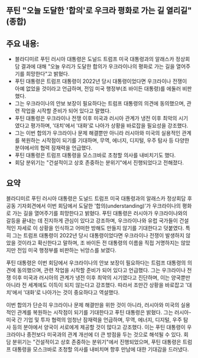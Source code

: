 ## 푸틴 "오늘 도달한 '합의'로 우크라 평화로 가는 길 열리길"(종합)

## 주요 내용:
*   블라디미르 푸틴 러시아 대통령은 도널드 트럼프 미국 대통령과의 알래스카 정상회담 결과에 대해 "오늘 우리가 도달한 합의가 우크라이나의 평화로 가는 길을 열어주기를 희망한다"고 밝혔다.
*   푸틴 대통령은 트럼프 대통령이 2022년 당시 대통령이었다면 우크라이나 전쟁이 아예 없었을 것이라고 언급하며, 전임 미국 행정부(조 바이든 대통령)를 에둘러 비판했다.
*   그는 우크라이나의 안보 보장이 필요하다는 트럼프 대통령의 의견에 동의했으며, 관련 작업을 시작할 준비가 되어 있다고 말했다.
*   푸틴 대통령은 우크라이나 전쟁 이후 미국과 러시아 관계가 냉전 이후 최악의 시기였다고 평가하며, '대치'에서 '대화'로 나아가 상황을 바로잡을 필요성을 강조했다.
*   그는 이번 합의가 우크라이나 문제 해결뿐만 아니라 러시아와 미국의 실용적인 관계를 복원하는 시작점이 되기를 기대하며, 무역, 에너지, 디지털, 우주 탐사 등 다양한 분야에서의 협력 잠재력을 언급했다.
*   푸틴 대통령은 트럼프 대통령을 모스크바로 초청할 의사를 내비치기도 했다.
*   회담 분위기는 "건설적이고 상호 존중하는 분위기"에서 진행되었다고 전해졌다.

## 요약
블라디미르 푸틴 러시아 대통령은 도널드 트럼프 미국 대통령과의 알래스카 정상회담 후 공동 기자회견에서 이번 회담에서 도달한 '합의(understanding)'가 우크라이나의 평화로 가는 길을 열어주기를 희망한다고 밝혔다. 푸틴 대통령은 러시아가 우크라이나와의 갈등을 끝내는 데 진지하게 관심이 있다고 강조하며, 우크라이나와 유럽 국가들이 건설적인 자세로 이 상황을 인식하고 어떠한 방해도 만들지 않기를 기대한다고 덧붙였다. 특히 그는 트럼프 대통령이 2022년 당시 대통령이었다면 우크라이나 전쟁이 발생하지 않았을 것이라고 확신한다고 말하며, 조 바이든 전 대통령의 이름을 직접 거명하지는 않았지만 전임 미국 행정부를 비판하는 뉘앙스를 보였다.

푸틴 대통령은 이번 회담에서 우크라이나의 안보 보장이 필요하다는 트럼프 대통령의 의견에 동의했으며, 관련 작업을 시작할 준비가 되어 있다고 언급했다. 그는 우크라이나 전쟁 이후 미국과 러시아의 관계가 냉전 이후 최악의 시기였다고 진단하며, 이는 양국뿐만 아니라 전 세계에도 이득이 되지 않는다고 강조했다. 따라서 조만간 상황을 바로잡고 '대치'에서 '대화'로 나아가는 것이 중요하다고 역설했다.

이번 합의가 단순히 우크라이나 문제 해결만을 위한 것이 아니라, 러시아와 미국의 실용적인 관계를 복원하는 시작점이 되기를 기대한다고 푸틴 대통령은 밝혔다. 그는 러시아-미국 간 기업 및 투자 협력의 엄청난 잠재력을 언급하며, 무역, 에너지, 디지털, 우주 탐사 등의 분야에서 양국이 서로에게 제공할 것이 많다고 강조했다. 이는 푸틴 대통령이 우크라이나 종전보다 미국과의 관계 개선에 더 큰 방점을 두는 것으로 해석될 수 있다. 회담 분위기는 "건설적이고 상호 존중하는 분위기"에서 진행되었으며, 푸틴 대통령은 트럼프 대통령을 모스크바로 초청할 의사를 내비치며 향후 만남에 대한 기대감을 드러냈다.